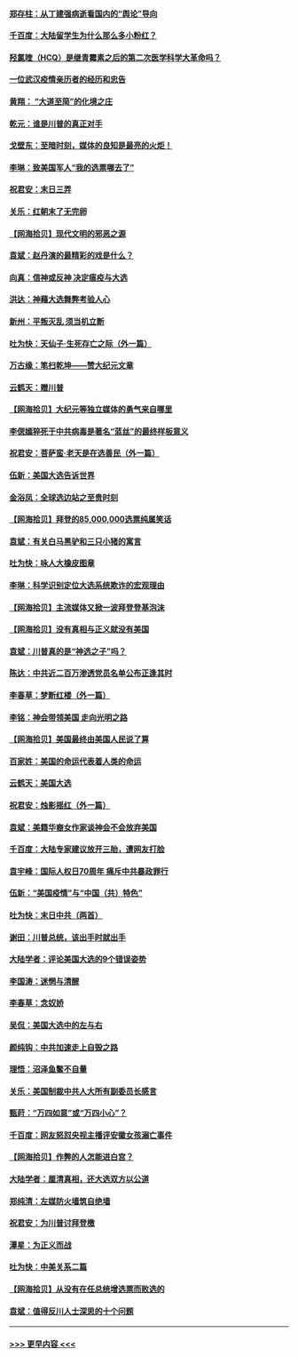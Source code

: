#### [郑存柱：从丁建强病逝看国内的“舆论”导向](../pages/nsc993/n12640944.md?t=12240551) 
#### [千百度：大陆留学生为什么那么多小粉红？](../pages/nsc993/n12639306.md?t=12240551) 
#### [羟氯喹（HCQ）是继青霉素之后的第二次医学科学大革命吗？](../pages/nsc993/n12638564.md?t=12240551) 
#### [一位武汉疫情亲历者的经历和忠告](../pages/nsc993/n12639029.md?t=12240551) 
#### [黄翔： “大道至简”的化境之庄](../pages/nsc993/n12637541.md?t=12240551) 
#### [乾元：谁是川普的真正对手](../pages/nsc993/n12637090.md?t=12240551) 
#### [戈壁东：至暗时刻，媒体的良知是最亮的火炬！](../pages/nsc993/n12637042.md?t=12240551) 
#### [李琳：致美国军人“我的选票哪去了”](../pages/nsc993/n12635351.md?t=12240551) 
#### [祝君安：末日三弄](../pages/nsc993/n12635324.md?t=12240551) 
#### [关乐：红朝末了无完卵](../pages/nsc993/n12635315.md?t=12240551) 
#### [【网海拾贝】现代文明的邪恶之源](../pages/nsc993/n12634425.md?t=12240551) 
#### [袁斌：赵丹演的最精彩的戏是什么？](../pages/nsc993/n12633316.md?t=12240551) 
#### [向真：信神或反神 决定瘟疫与大选](../pages/nsc993/n12632710.md?t=12240551) 
#### [洪达：神藉大选舞弊考验人心](../pages/nsc993/n12631962.md?t=12240551) 
#### [新州：平叛灭乱  须当机立断](../pages/nsc993/n12631946.md?t=12240551) 
#### [吐为快：天仙子‧生死存亡之际（外一篇）](../pages/nsc993/n12631927.md?t=12240551) 
#### [万古缘：笔扫乾坤——赞大纪元文章](../pages/nsc993/n12631922.md?t=12240551) 
#### [云鹤天：赠川普](../pages/nsc993/n12631823.md?t=12240551) 
#### [【网海拾贝】大纪元等独立媒体的勇气来自哪里](../pages/nsc993/n12629961.md?t=12240551) 
#### [李偲嫣猝死于中共病毒是著名“蓝丝”的最终样板意义](../pages/nsc993/n12628812.md?t=12240551) 
#### [祝君安：菩萨蛮·老天是在选善民（外一篇）](../pages/nsc993/n12628793.md?t=12240551) 
#### [伍新：美国大选告诉世界](../pages/nsc993/n12628768.md?t=12240551) 
#### [金浴凤：全球选边站之至贵时刻](../pages/nsc993/n12627318.md?t=12240551) 
#### [【网海拾贝】拜登的85,000,000选票纯属笑话](../pages/nsc993/n12626569.md?t=12240551) 
#### [袁斌：有关白马黑驴和三只小猪的寓言](../pages/nsc993/n12626198.md?t=12240551) 
#### [吐为快：咏人大橡皮图章](../pages/nsc993/n12624470.md?t=12240551) 
#### [李琳：科学识别定位大选系统欺诈的宏观理由](../pages/nsc993/n12624340.md?t=12240551) 
#### [【网海拾贝】主流媒体又掀一波拜登登基泡沫](../pages/nsc993/n12624000.md?t=12240551) 
#### [【网海拾贝】没有真相与正义就没有美国](../pages/nsc993/n12621885.md?t=12240551) 
#### [袁斌：川普真的是“神选之子”吗？](../pages/nsc993/n12621749.md?t=12240551) 
#### [陈达：中共近二百万渗透党员名单公布正逢其时](../pages/nsc993/n12620870.md?t=12240551) 
#### [李春草：梦断红楼（外一篇）](../pages/nsc993/n12619122.md?t=12240551) 
#### [李铭：神会带领美国 走向光明之路](../pages/nsc993/n12618584.md?t=12240551) 
#### [【网海拾贝】美国最终由美国人民说了算](../pages/nsc993/n12617255.md?t=12240551) 
#### [百家姓：美国的命运代表着人类的命运](../pages/nsc993/n12615838.md?t=12240551) 
#### [云鹤天：美国大选](../pages/nsc993/n12615994.md?t=12240551) 
#### [祝君安：烛影摇红（外一篇）](../pages/nsc993/n12615975.md?t=12240551) 
#### [袁斌：美籍华裔女作家谈神会不会放弃美国](../pages/nsc993/n12615263.md?t=12240551) 
#### [千百度：大陆专家建议放开三胎，遭网友打脸](../pages/nsc993/n12614456.md?t=12240551) 
#### [袁宇峰：国际人权日70周年 痛斥中共暴政罪行](../pages/nsc993/n12611965.md?t=12240551) 
#### [伍新：“美国疫情”与“中国（共）特色”](../pages/nsc993/n12611463.md?t=12240551) 
#### [吐为快：末日中共（两首）](../pages/nsc993/n12611461.md?t=12240551) 
#### [谢田：川普总统，该出手时就出手](../pages/nsc993/n12610905.md?t=12240551) 
#### [大陆学者：评论美国大选的9个错误姿势](../pages/nsc993/n12609586.md?t=12240551) 
#### [李国涛：迷惘与清醒](../pages/nsc993/n12607532.md?t=12240551) 
#### [李春草：念奴娇](../pages/nsc993/n12607083.md?t=12240551) 
#### [吴侃：美国大选中的左与右](../pages/nsc993/n12607054.md?t=12240551) 
#### [颜纯钩：中共加速走上自毁之路](../pages/nsc993/n12606473.md?t=12240551) 
#### [理悟：沼泽鱼鳖不自量](../pages/nsc993/n12606454.md?t=12240551) 
#### [关乐：美国制裁中共人大所有副委员长感言](../pages/nsc993/n12606442.md?t=12240551) 
#### [甄莳：“万四如意”或“万四小心”？](../pages/nsc993/n12606091.md?t=12240551) 
#### [千百度：网友怒怼央视主播评安徽女孩溺亡事件](../pages/nsc993/n12605370.md?t=12240551) 
#### [【网海拾贝】作弊的人怎能进白宫？](../pages/nsc993/n12603546.md?t=12240551) 
#### [大陆学者：厘清真相，还大选双方以公道](../pages/nsc993/n12603475.md?t=12240551) 
#### [郑纯清：左媒防火墙筑自绝墙](../pages/nsc993/n12602226.md?t=12240551) 
#### [祝君安：为川普讨拜登檄](../pages/nsc993/n12602199.md?t=12240551) 
#### [潭星：为正义而战](../pages/nsc993/n12600926.md?t=12240551) 
#### [吐为快：中美关系二篇](../pages/nsc993/n12600908.md?t=12240551) 
#### [【网海拾贝】从没有在任总统增选票而败选的](../pages/nsc993/n12600435.md?t=12240551) 
#### [袁斌：值得反川人士深思的十个问题](../pages/nsc993/n12600332.md?t=12240551) 

----
#### [ >>> 更早内容 <<< ](../indexes/nsc993-earlier.md)
